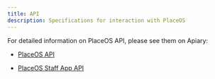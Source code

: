 ```yaml
---
title: API
description: Specifications for interaction with PlaceOS
---
```


For detailed information on PlaceOS API, please see them on Apiary:

- [PlaceOS API](https://placeos.docs.apiary.io/#)

- [PlaceOS Staff App API](https://placeoscalendar.docs.apiary.io/#)
